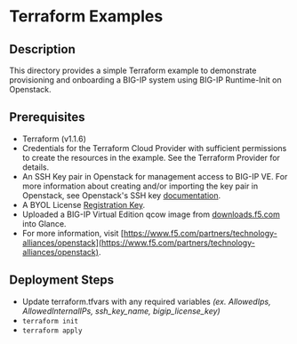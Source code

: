 # Terraform Examples

## Description

This directory provides a simple Terraform example to demonstrate provisioning and onboarding a BIG-IP system using BIG-IP Runtime-Init on Openstack.

## Prerequisites
 * Terraform (v1.1.6)
 * Credentials for the Terraform Cloud Provider with sufficient permissions to create the resources in the example. See the Terraform Provider for details.
 *  An SSH Key pair in Openstack for management access to BIG-IP VE. For more information about creating and/or importing the key pair in Openstack, see Openstack's SSH key [documentation](https://docs.openstack.org/horizon/latest/user/configure-access-and-security-for-instances.html).
 * A BYOL License [Registration Key](https://www.f5.com/trials/big-ip-virtual-edition).
 * Uploaded a BIG-IP Virtual Edition qcow image from [downloads.f5.com](https://downloads.f5.com) into Glance.
 * For more information, visit [https://www.f5.com/partners/technology-alliances/openstack](https://www.f5.com/partners/technology-alliances/openstack).

## Deployment Steps
 * Update terraform.tfvars with any required variables *(ex. AllowedIps, AllowedInternalIPs, ssh_key_name, bigip_license_key)*
 * `terraform init`
 * `terraform apply`